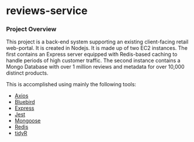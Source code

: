 # reviews-service <br>

### Project Overview

This project is a back-end system supporting an existing client-facing retail web-portal. It is created in Nodejs. It is made up of two EC2 instances. The first contains an Express server equipped with Redis-based caching to handle periods of high customer traffic. The second instance contains a Mongo Database with over 1 million reviews and metadata for over 10,000 distinct products.

This is accomplished using mainly the following tools:

- [Axios](https://github.com/axios/axios) <br/>
- [Bluebird](http://bluebirdjs.com/docs/getting-started.html) <br/>
- [Express](https://expressjs.com/) <br/>
- [Jest](https://jestjs.io/) <br/>
- [Mongoose](https://mongoosejs.com/) <br/>
- [Redis](https://redis.io/) <br/>
- [tidyR](https://tidyr.tidyverse.org/) <br/>
